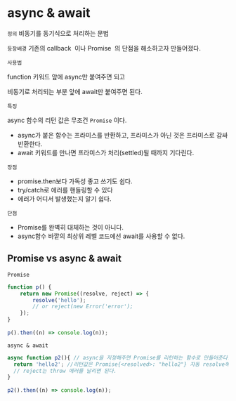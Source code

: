 # async & await
`정의` 비동기를 동기식으로 처리하는 문법

`등장배경` 기존의 callback  이나 Promise  의 단점을 해소하고자 만들어졌다.

`사용법`

function 키워드 앞에 async만 붙여주면 되고

비동기로 처리되는 부분 앞에 await만 붙여주면 된다.

`특징`

async 함수의 리턴 값은 무조건 `Promise` 이다.

- async가 붙은 함수는 프라미스를 반환하고, 프라미스가 아닌 것은 프라미스로 감싸 반환한다.
- await 키워드를 만나면 프라미스가 처리(settled)될 때까지 기다린다.

`장점`

- promise.then보다 가독성 좋고 쓰기도 쉽다.
- try/catch로 에러를 핸들링할 수 있다
- 에러가 어디서 발생했는지 알기 쉽다.

`단점`

- Promise를 완벽히 대체하는 것이 아니다.
- async함수 바깥의 최상위 레벨 코드에선 await를 사용할 수 없다.

## Promise vs async & await
`Promise`

```jsx
function p() {
	return new Promise((resolve, reject) => {
	    resolve('hello'); 
        // or reject(new Error('error');
	});
}
 
p().then((n) => console.log(n));
```

`async & await`

```jsx
async function p2(){ // async을 지정해주면 Promise를 리턴하는 함수로 만들어준다.
  return 'hello2'; //리턴값은 Promise{<resolved>: "hello2"} 자동 resolve해준다는걸 알 수있다.
  // reject는 throw 에러를 날리면 된다.
}
 
p2().then((n) => console.log(n));
```